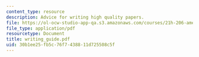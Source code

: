 ```yaml
---
content_type: resource
description: Advice for writing high quality papers.
file: https://ol-ocw-studio-app-qa.s3.amazonaws.com/courses/21h-206-american-consumer-culture-fall-2007/30b1ee25fb5c76f7438811d725508c5f_writing_guide.pdf
file_type: application/pdf
resourcetype: Document
title: writing_guide.pdf
uid: 30b1ee25-fb5c-76f7-4388-11d725508c5f
---
```

